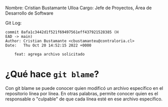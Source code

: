 Nombre: Cristian Bustamante Ulloa
Cargo: Jefe de Proyectos, Área de Desarrollo de Software

Git Log:
```
commit 8afa1c3442d1f521f69497561eff437921528385 (H
EAD -> main)
Author: Cristian Bustamante <cbustamanteu@contraloria.cl>
Date:   Thu Oct 20 14:52:15 2022 +0000

    feat: agrega archivo solicitado
```
# ¿Qué hace `git blame`?

Con git blame se puede conocer quien modificó un archivo específico en el repositorio línea por línea. En otras palabras, permite conocer quien es el responsable o "culpable" de que cada línea esté en ese archivo específico.
